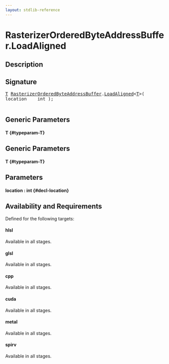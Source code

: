 ```yaml
---
layout: stdlib-reference
---
```


# RasterizerOrderedByteAddressBuffer\.LoadAligned

## Description





## Signature 

<pre>
<a href="/stdlib-reference/types/RasterizerOrderedByteAddressBuffer/LoadAligned#typeparam-T" class="code_type">T</a> <a href="/stdlib-reference/types/RasterizerOrderedByteAddressBuffer/index" class="code_type">RasterizerOrderedByteAddressBuffer</a>.<a href="/stdlib-reference/types/RasterizerOrderedByteAddressBuffer/LoadAligned">LoadAligned</a>&lt;<a href="/stdlib-reference/types/RasterizerOrderedByteAddressBuffer/LoadAligned#typeparam-T" class="code_type">T</a>&gt;(
location    int );

</pre>

## Generic Parameters

#### T {#typeparam-T}

## Generic Parameters

#### T {#typeparam-T}

## Parameters

#### location  : int {#decl-location}

## Availability and Requirements

Defined for the following targets:

#### hlsl
Available in all stages.

#### glsl
Available in all stages.

#### cpp
Available in all stages.

#### cuda
Available in all stages.

#### metal
Available in all stages.

#### spirv
Available in all stages.



